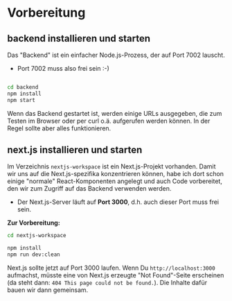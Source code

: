 # Vorbereitung

## backend installieren und starten

Das "Backend" ist ein einfacher Node.js-Prozess, der auf Port 7002 lauscht.

- Port 7002 muss also frei sein :-)

```bash

cd backend
npm install
npm start
```

Wenn das Backend gestartet ist, werden einige URLs ausgegeben, die zum Testen im Browser oder per curl o.ä. aufgerufen werden können. In der Regel sollte aber alles funktionieren.

## next.js installieren und starten

Im Verzeichnis `nextjs-workspace` ist ein Next.js-Projekt vorhanden. Damit wir uns auf die Next.js-spezifika konzentrieren können, habe ich dort schon einige "normale" React-Komponenten angelegt und auch Code vorbereitet, den wir zum Zugriff auf das Backend verwenden werden.

- Der Next.js-Server läuft auf **Port 3000**, d.h. auch dieser Port muss frei sein.

**Zur Vorbereitung:**

```bash
cd nextjs-workspace

npm install
npm run dev:clean

```

Next.js sollte jetzt auf Port 3000 laufen. Wenn Du `http://localhost:3000` aufmachst, müsste eine von Next.js erzeugte "Not Found"-Seite erscheinen (da steht dann: `404 This page could not be found.`). Die Inhalte dafür bauen wir dann gemeinsam.
